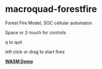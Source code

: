 # macroquad-forestfire
Forest Fire Model, SOC cellular automaton

Space or 2-touch for controls

q to quit

left click or drag to start fires

**[WASM Demo](https://gerstacker.github.io/macroquad-forestfire/)**
